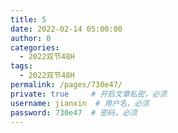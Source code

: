 ```yaml
---
title: 5
date: 2022-02-14 05:00:00
author: 0
categories: 
  - 2022双节48H
tags: 
  - 2022双节48H
permalink: /pages/730e47/
private: true     # 开启文章私密，必须
username: jianxin  # 用户名，必须
password: 730e47  # 密码，必须
---
```


